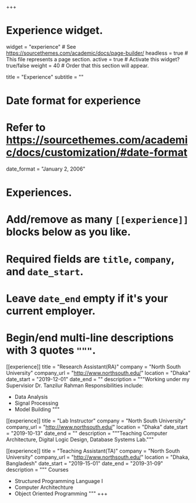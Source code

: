 +++
# Experience widget.
widget = "experience"  # See https://sourcethemes.com/academic/docs/page-builder/
headless = true  # This file represents a page section.
active = true  # Activate this widget? true/false
weight = 40  # Order that this section will appear.

title = "Experience"
subtitle = ""

# Date format for experience
#   Refer to https://sourcethemes.com/academic/docs/customization/#date-format
date_format = "January 2, 2006"

# Experiences.
#   Add/remove as many `[[experience]]` blocks below as you like.
#   Required fields are `title`, `company`, and `date_start`.
#   Leave `date_end` empty if it's your current employer.
#   Begin/end multi-line descriptions with 3 quotes `"""`.
[[experience]]
  title = "Research Assistant(RA)"
  company = "North South University"
  company_url = "http://www.northsouth.edu/"
  location = "Dhaka"
  date_start = "2019-12-01"
  date_end = ""
  description = """Working under my Supervisior Dr. Tanzilur Rahman
  Responsibilities include:
  
  * Data Analysis
  * Signal Processing
  * Model Building
  """

[[experience]]
  title = "Lab Instructor"
  company = "North South University"
  company_url = "http://www.northsouth.edu/"
  location = "Dhaka"
  date_start = "2019-10-13"
  date_end = ""
  description = """Teaching Computer Architecture, Digital Logic Design, Database Systems Lab."""


[[experience]]
  title = "Teaching Assistant(TA)"
  company = "North South University"
  company_url = "http://www.northsouth.edu/"
  location = "Dhaka, Bangladesh"
  date_start = "2019-15-01"
  date_end = "2019-31-09"
  description = """
  Courses
  * Structured Programming Language I
  * Computer Architechture
  * Object Oriented Programming
  """
+++
